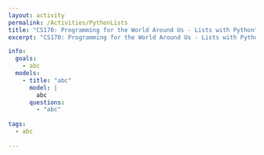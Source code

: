 ```yaml
---
layout: activity
permalink: /Activities/PythonLists
title: "CS170: Programming for the World Around Us - Lists with Python"
excerpt: "CS170: Programming for the World Around Us - Lists with Python"

info:
  goals: 
    - abc
  models:
    - title: "abc"
      model: |
        abc
      questions: 
        - "abc"
        
tags:
  - abc
  
---
```


